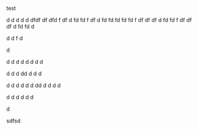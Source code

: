 test

d
d
d
d
d
dfdf
df
dfd
f
df
d
fd
fd
f
df
d
fd
fd
fd
fd
fd
f
df
df
df
d
fd
fd
f
df
df
df
d
fd
fd
d

d
d
f
d

d

d
d
d
d
d
d
d
d


d
d
d
dd
d
d
d

d
d
d
d
d
d
dd
d
d
d
d

d
d
d
d
d
d
















































d

































































































sdfsd
